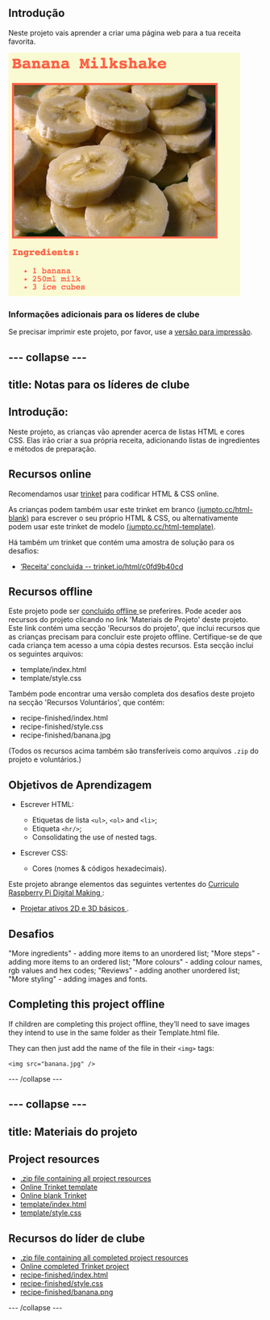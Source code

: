 ## Introdução

Neste projeto vais aprender a criar uma página web para a tua receita favorita.

![captura de ecrã](images/recipe-final.png)

### Informações adicionais para os líderes de clube

Se precisar imprimir este projeto, por favor, use a [versão para impressão](https://projects.raspberrypi.org/en/projects/recipe/print).

## \--- collapse \---

## title: Notas para os líderes de clube

## Introdução:

Neste projeto, as crianças vāo aprender acerca de listas HTML e cores CSS. Elas irāo criar a sua própria receita, adicionando listas de ingredientes e métodos de preparaçāo.

## Recursos online

Recomendamos usar [trinket](https://trinket.io/) para codificar HTML & CSS online.

As crianças podem também usar este trinket em branco [(jumpto.cc/html-blank)](http://jumpto.cc/html-blank) para escrever o seu próprio HTML & CSS, ou alternativamente podem usar este trinket de modelo [(jumpto.cc/html-template)](http://jumpto.cc/html-template).

Há também um trinket que contém uma amostra de solução para os desafios:

+ [‘Receita’ concluida -- trinket.io/html/c0fd9b40cd](https://trinket.io/html/c0fd9b40cd)

## Recursos offline

Este projeto pode ser [ concluído offline ](https://www.codeclubprojects.org/en-GB/resources/webdev-working-offline/) se preferires. Pode aceder aos recursos do projeto clicando no link 'Materiais de Projeto' deste projeto. Este link contém uma secção 'Recursos do projeto', que inclui recursos que as crianças precisam para concluir este projeto offline. Certifique-se de que cada criança tem acesso a uma cópia destes recursos. Esta secção inclui os seguintes arquivos:

+ template/index.html
+ template/style.css

Também pode encontrar uma versão completa dos desafios deste projeto na secção 'Recursos Voluntários', que contém:

+ recipe-finished/index.html
+ recipe-finished/style.css
+ recipe-finished/banana.jpg

(Todos os recursos acima também são transferíveis como arquivos `.zip` do projeto e voluntários.)

## Objetivos de Aprendizagem

+ Escrever HTML:
    
    + Etiquetas de lista `<ul>`, `<ol>` and `<li>`;
    + Etiqueta `<hr/>`;
    + Consolidating the use of nested tags.

+ Escrever CSS:
    
    + Cores (nomes & códigos hexadecimais).

Este projeto abrange elementos das seguintes vertentes do [ Curriculo Raspberry Pi Digital Making ](http://rpf.io/curriculum):

+ [ Projetar ativos 2D e 3D básicos ](https://www.raspberrypi.org/curriculum/design/creator).

## Desafios

"More ingredients" - adding more items to an unordered list; "More steps" - adding more items to an ordered list; "More colours" - adding colour names, rgb values and hex codes; "Reviews" - adding another unordered list; "More styling" - adding images and fonts.

## Completing this project offline

If children are completing this project offline, they’ll need to save images they intend to use in the same folder as their Template.html file.

They can then just add the name of the file in their `<img>` tags:

    <img src="banana.jpg" />
    

\--- /collapse \---

## \--- collapse \---

## title: Materiais do projeto

## Project resources

+ [.zip file containing all project resources](resources/recipe-project-resources.zip)
+ [Online Trinket template](http://jumpto.cc/trinket-template)
+ [Online blank Trinket](http://jumpto.cc/trinket-blank)
+ [template/index.html](resources/template-index.html)
+ [template/style.css](resources/template-style.css)

## Recursos do líder de clube

+ [.zip file containing all completed project resources](resources/recipe-volunteer-resources.zip)
+ [Online completed Trinket project](https://trinket.io/html/c0fd9b40cd)
+ [recipe-finished/index.html](resources/recipe-finished-index.html)
+ [recipe-finished/style.css](resources/recipe-finished-style.css)
+ [recipe-finished/banana.png](resources/recipe-finished-banana.png)

\--- /collapse \---